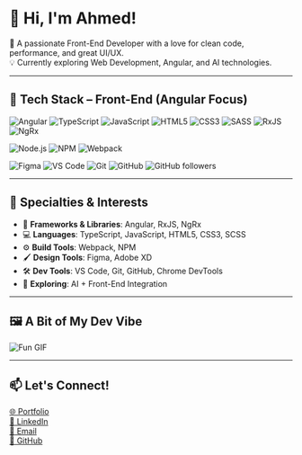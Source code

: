 # 👋 Hi, I'm Ahmed!

🎯 A passionate Front-End Developer with a love for clean code, performance, and great UI/UX.  
💡 Currently exploring Web Development, Angular, and AI technologies.  

---

## 🧰 Tech Stack – Front-End (Angular Focus)

![Angular](https://img.shields.io/badge/Angular-DD0031?style=for-the-badge&logo=angular&logoColor=white)
![TypeScript](https://img.shields.io/badge/TypeScript-3178C6?style=for-the-badge&logo=typescript&logoColor=white)
![JavaScript](https://img.shields.io/badge/JavaScript-F7DF1E?style=for-the-badge&logo=javascript&logoColor=black)
![HTML5](https://img.shields.io/badge/HTML5-E34F26?style=for-the-badge&logo=html5&logoColor=white)
![CSS3](https://img.shields.io/badge/CSS3-1572B6?style=for-the-badge&logo=css3&logoColor=white)
![SASS](https://img.shields.io/badge/Sass-CC6699?style=for-the-badge&logo=sass&logoColor=white)
![RxJS](https://img.shields.io/badge/RxJS-B7178C?style=for-the-badge&logo=reactivex&logoColor=white)
![NgRx](https://img.shields.io/badge/NgRx-A52A2A?style=for-the-badge&logo=redux&logoColor=white)

![Node.js](https://img.shields.io/badge/Node.js-339933?style=for-the-badge&logo=node.js&logoColor=white)
![NPM](https://img.shields.io/badge/NPM-CB3837?style=for-the-badge&logo=npm&logoColor=white)
![Webpack](https://img.shields.io/badge/Webpack-8DD6F9?style=for-the-badge&logo=webpack&logoColor=black)

![Figma](https://img.shields.io/badge/Figma-F24E1E?style=for-the-badge&logo=figma&logoColor=white)
![VS Code](https://img.shields.io/badge/VS%20Code-007ACC?style=for-the-badge&logo=visual-studio-code&logoColor=white)
![Git](https://img.shields.io/badge/Git-F05032?style=for-the-badge&logo=git&logoColor=white)
![GitHub](https://img.shields.io/badge/GitHub-181717?style=for-the-badge&logo=github&logoColor=white)
![GitHub followers](https://img.shields.io/github/followers/AhmedFarouk11?label=Follow&style=social)

---

## 🎨 Specialties & Interests

- 🧠 **Frameworks & Libraries**: Angular, RxJS, NgRx
- 💻 **Languages**: TypeScript, JavaScript, HTML5, CSS3, SCSS
- ⚙️ **Build Tools**: Webpack, NPM
- 🖌️ **Design Tools**: Figma, Adobe XD
- 🛠️ **Dev Tools**: VS Code, Git, GitHub, Chrome DevTools
- 🤖 **Exploring**: AI + Front-End Integration

---

## 🖼️ A Bit of My Dev Vibe
![Fun GIF](https://media.giphy.com/media/qgQUggAC3Pfv687qPC/giphy.gif)

---

## 📫 Let's Connect!

[🌐 Portfolio](https://your-website.com)  
[💼 LinkedIn](https://linkedin.com/in/ahmed-farook)  
[📧 Email](mailto:a.mfarook001@gmail.com)  
[🐙 GitHub](https://github.com/AhmedFarouk11)


